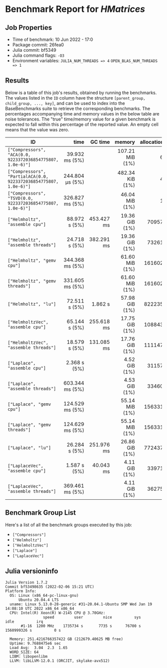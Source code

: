 # Benchmark Report for *HMatrices*

## Job Properties
* Time of benchmark: 10 Jun 2022 - 17:0
* Package commit: 26fea0
* Julia commit: bf5349
* Julia command flags: `-O3`
* Environment variables: `JULIA_NUM_THREADS => 4` `OPEN_BLAS_NUM_THREADS => 1`

## Results
Below is a table of this job's results, obtained by running the benchmarks.
The values listed in the `ID` column have the structure `[parent_group, child_group, ..., key]`, and can be used to
index into the BaseBenchmarks suite to retrieve the corresponding benchmarks.
The percentages accompanying time and memory values in the below table are noise tolerances. The "true"
time/memory value for a given benchmark is expected to fall within this percentage of the reported value.
An empty cell means that the value was zero.

| ID                                                                | time            | GC time    | memory          | allocations |
|-------------------------------------------------------------------|----------------:|-----------:|----------------:|------------:|
| `["Compressors", "ACA(0.0, 9223372036854775807, 1.0e-6)"]`        |  39.932 ms (5%) |            | 107.21 MiB (1%) |          65 |
| `["Compressors", "PartialACA(0.0, 9223372036854775807, 1.0e-6)"]` | 244.804 μs (5%) |            | 482.34 KiB (1%) |          47 |
| `["Compressors", "TSVD(0.0, 9223372036854775807, 1.0e-6)"]`       | 326.827 ms (5%) |            |  46.04 MiB (1%) |          16 |
| `["Helmholtz", "assemble cpu"]`                                   |   88.972 s (5%) | 453.427 ms |  19.36 GiB (1%) |      709578 |
| `["Helmholtz", "assemble threads"]`                               |   24.718 s (5%) | 382.291 ms |  19.36 GiB (1%) |      732613 |
| `["Helmholtz", "gemv cpu"]`                                       | 344.368 ms (5%) |            |  61.60 MiB (1%) |     1616025 |
| `["Helmholtz", "gemv threads"]`                                   | 331.605 ms (5%) |            |  61.60 MiB (1%) |     1616025 |
| `["Helmholtz", "lu"]`                                             |   72.511 s (5%) |    1.862 s |  57.98 GiB (1%) |     8222356 |
| `["HelmholtzVec", "assemble cpu"]`                                |   65.144 s (5%) | 255.618 ms |  17.75 GiB (1%) |     1088437 |
| `["HelmholtzVec", "assemble threads"]`                            |   18.579 s (5%) | 131.085 ms |  17.76 GiB (1%) |     1111471 |
| `["Laplace", "assemble cpu"]`                                     |    2.368 s (5%) |            |   4.52 GiB (1%) |      311572 |
| `["Laplace", "assemble threads"]`                                 | 603.344 ms (5%) |            |   4.53 GiB (1%) |      334605 |
| `["Laplace", "gemv cpu"]`                                         | 124.529 ms (5%) |            |  55.14 MiB (1%) |     1563318 |
| `["Laplace", "gemv threads"]`                                     | 124.629 ms (5%) |            |  55.14 MiB (1%) |     1563318 |
| `["Laplace", "lu"]`                                               |   26.284 s (5%) | 251.976 ms |  26.86 GiB (1%) |     7724374 |
| `["LaplaceVec", "assemble cpu"]`                                  |    1.587 s (5%) |  40.043 ms |   4.11 GiB (1%) |      339717 |
| `["LaplaceVec", "assemble threads"]`                              | 369.461 ms (5%) |            |   4.11 GiB (1%) |      362750 |

## Benchmark Group List
Here's a list of all the benchmark groups executed by this job:

- `["Compressors"]`
- `["Helmholtz"]`
- `["HelmholtzVec"]`
- `["Laplace"]`
- `["LaplaceVec"]`

## Julia versioninfo
```
Julia Version 1.7.2
Commit bf53498635 (2022-02-06 15:21 UTC)
Platform Info:
  OS: Linux (x86_64-pc-linux-gnu)
      Ubuntu 20.04.4 LTS
  uname: Linux 5.13.0-28-generic #31~20.04.1-Ubuntu SMP Wed Jan 19 14:08:10 UTC 2022 x86_64 x86_64
  CPU: Intel(R) Xeon(R) W-2145 CPU @ 3.70GHz: 
                 speed         user         nice          sys         idle          irq
       #1-16  1200 MHz    1735734 s       7735 s      76700 s  1560999326 s          0 s
       
  Memory: 251.4216766357422 GB (212679.40625 MB free)
  Uptime: 9.7688475e6 sec
  Load Avg:  3.04  2.3  1.65
  WORD_SIZE: 64
  LIBM: libopenlibm
  LLVM: libLLVM-12.0.1 (ORCJIT, skylake-avx512)
```